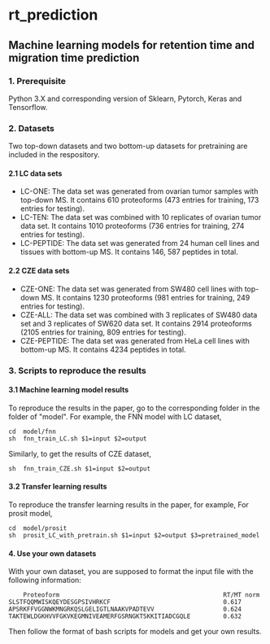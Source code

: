 # rt_prediction

## Machine learning models for retention time and migration time prediction

### 1. Prerequisite
Python 3.X and corresponding version of Sklearn, Pytorch, Keras and Tensorflow.
### 2. Datasets
Two top-down datasets and two bottom-up datasets for pretraining are included in the respository.
#### 2.1 LC data sets
- LC-ONE: The data set was generated from ovarian tumor samples with top-down MS. It contains 610 proteoforms (473 entries for training, 173 entries for testing).
- LC-TEN: The data set was combined with 10 replicates of ovarian tumor data set. It contains 1010 proteoforms (736 entries for training, 274 entries for testing).
- LC-PEPTIDE: The data set was generated from 24 human cell lines and tissues with bottom-up MS. It contains 146, 587 peptides in total. 

#### 2.2 CZE data sets
- CZE-ONE: The data set was generated from SW480 cell lines with top-down MS. It contains 1230 proteoforms (981 entries for training, 249 entries for testing).
- CZE-ALL: The data set was combined with 3 replicates of SW480 data set and 3 replicates of SW620 data set. It contains 2914 proteoforms (2105 entries for training, 809 entries for testing).
- CZE-PEPTIDE: The data set was generated from HeLa cell lines with bottom-up MS. It contains 4234 peptides in total. 

### 3. Scripts to reproduce the results

#### 3.1 Machine learning model results 
To reproduce the results in the paper, go to the corresponding folder in the folder of "model".
For example, the FNN model with LC dataset,

    cd  model/fnn
    sh  fnn_train_LC.sh $1=input $2=output

Similarly, to get the results of CZE dataset, 

    sh  fnn_train_CZE.sh $1=input $2=output
    
#### 3.2 Transfer learning results 
To reproduce the transfer learning results in the paper, for example, For prosit model,

    cd  model/prosit
    sh  prosit_LC_with_pretrain.sh $1=input $2=output $3=pretrained_model

#### 4. Use your own datasets
With your own dataset, you are supposed to format the input file with the following information:

        Proteoform                                             RT/MT norm
    SLSTFQQMWISKQEYDESGPSIVHRKCF                               0.617
    APSRKFFVGGNWKMNGRKQSLGELIGTLNAAKVPADTEVV                   0.624
    TAKTEWLDGKHVVFGKVKEGMNIVEAMERFGSRNGKTSKKITIADCGQLE         0.632
Then follow the format of bash scripts for models and get your own results. 
  

